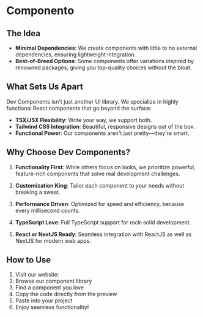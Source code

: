 # Componento


## The Idea

- **Minimal Dependencies**: We create components with little to no external dependencies, ensuring lightweight integration.
- **Best-of-Breed Options**: Some components offer variations inspired by renowned packages, giving you top-quality choices without the bloat.

## What Sets Us Apart

Dev Components isn't just another UI library. We specialize in highly functional React components that go beyond the surface:

- **TSX/JSX Flexibility**: Write your way, we support both.
- **Tailwind CSS Integration**: Beautiful, responsive designs out of the box.
- **Functional Power**: Our components aren't just pretty—they're smart.

## Why Choose Dev Components?

1. **Functionality First**: While others focus on looks, we prioritize powerful, feature-rich components that solve real development challenges.

2. **Customization King**: Tailor each component to your needs without breaking a sweat.

3. **Performance Driven**: Optimized for speed and efficiency, because every millisecond counts.

4. **TypeScript Love**: Full TypeScript support for rock-solid development.

5. **React or NextJS Ready**: Seamless integration with ReactJS as well as NextJS for modern web apps.

## How to Use

1. Visit our website: 
2. Browse our component library
3. Find a component you love
4. Copy the code directly from the preview
5. Paste into your project
6. Enjoy seamless functionality!


